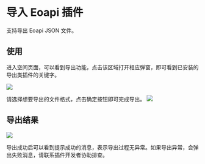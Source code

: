 # 导入 Eoapi 插件

支持导出 Eoapi JSON 文件。

## 使用

进入空间页面，可以看到导出功能，点击该区域打开相应弹窗，即可看到已安装的导出类插件的关键字。

![](https://raw.githubusercontent.com/eolinker/eoapi-extensions/main/shared/assets/images/overview-zh.png)

请选择想要导出的文件格式，点击确定按钮即可完成导出。
![](https://raw.githubusercontent.com/eolinker/eoapi-extensions/main/packages/feature/export/eoapi/assets/images/2022-08-23-15-45-40.png)

## 导出结果

![](https://raw.githubusercontent.com/eolinker/eoapi-extensions/main/packages/feature/export/eoapi/assets/images/2022-08-23-15-46-23.png)

导出成功后可以看到提示成功的消息，表示导出过程无异常。如果导出异常，会弹出失败消息，请联系插件开发者协助排查。
